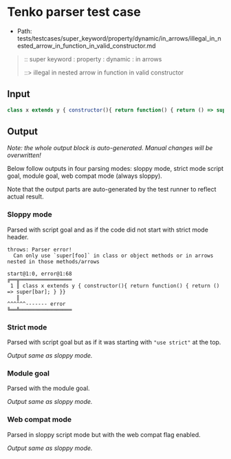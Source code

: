 # Tenko parser test case

- Path: tests/testcases/super_keyword/property/dynamic/in_arrows/illegal_in_nested_arrow_in_function_in_valid_constructor.md

> :: super keyword : property : dynamic : in arrows
>
> ::> illegal in nested arrow in function in valid constructor

## Input


`````js
class x extends y { constructor(){ return function() { return () => super[bar]; } }}
`````

## Output

_Note: the whole output block is auto-generated. Manual changes will be overwritten!_

Below follow outputs in four parsing modes: sloppy mode, strict mode script goal, module goal, web compat mode (always sloppy).

Note that the output parts are auto-generated by the test runner to reflect actual result.

### Sloppy mode

Parsed with script goal and as if the code did not start with strict mode header.

`````
throws: Parser error!
  Can only use `super[foo]` in class or object methods or in arrows nested in those methods/arrows

start@1:0, error@1:68
╔══╦═════════════════
 1 ║ class x extends y { constructor(){ return function() { return () => super[bar]; } }}
   ║                                                                     ^^^^^^------- error
╚══╩═════════════════

`````

### Strict mode

Parsed with script goal but as if it was starting with `"use strict"` at the top.

_Output same as sloppy mode._

### Module goal

Parsed with the module goal.

_Output same as sloppy mode._

### Web compat mode

Parsed in sloppy script mode but with the web compat flag enabled.

_Output same as sloppy mode._
